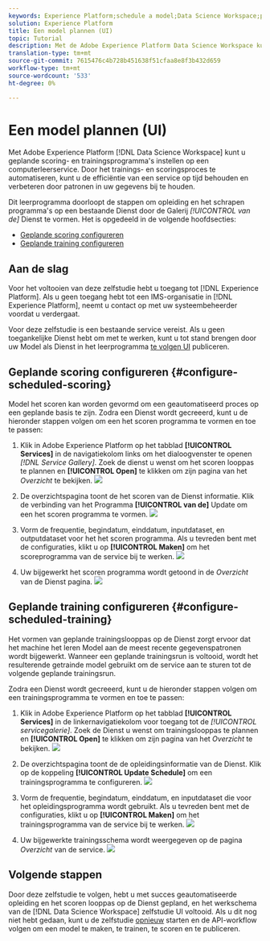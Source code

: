 ```yaml
---
keywords: Experience Platform;schedule a model;Data Science Workspace;popular topics;schedule scoring;schedule training
solution: Experience Platform
title: Een model plannen (UI)
topic: Tutorial
description: Met de Adobe Experience Platform Data Science Workspace kunt u geplande scoring- en trainingsprogramma's instellen voor een computerleerservice. Door het trainings- en scoringsproces te automatiseren, kunt u de efficiëntie van een service op tijd behouden en verbeteren door patronen in uw gegevens bij te houden.
translation-type: tm+mt
source-git-commit: 7615476c4b728b451638f51cfaa8e8f3b432d659
workflow-type: tm+mt
source-wordcount: '533'
ht-degree: 0%

---
```



# Een model plannen (UI)

Met Adobe Experience Platform [!DNL Data Science Workspace] kunt u geplande scoring- en trainingsprogramma&#39;s instellen op een computerleerservice. Door het trainings- en scoringsproces te automatiseren, kunt u de efficiëntie van een service op tijd behouden en verbeteren door patronen in uw gegevens bij te houden.

Dit leerprogramma doorloopt de stappen om opleiding en het schrapen programma&#39;s op een bestaande Dienst door de Galerij *[!UICONTROL van de]* Dienst te vormen. Het is opgedeeld in de volgende hoofdsecties:

- [Geplande scoring configureren](#configure-scheduled-scoring)
- [Geplande training configureren](#configure-scheduled-training)

## Aan de slag

Voor het voltooien van deze zelfstudie hebt u toegang tot [!DNL Experience Platform]. Als u geen toegang hebt tot een IMS-organisatie in [!DNL Experience Platform], neemt u contact op met uw systeembeheerder voordat u verdergaat.

Voor deze zelfstudie is een bestaande service vereist. Als u geen toegankelijke Dienst hebt om met te werken, kunt u tot stand brengen door uw Model als Dienst in het leerprogramma [te volgen UI](./publish-model-service-ui.md) publiceren.

## Geplande scoring configureren {#configure-scheduled-scoring}

Model het scoren kan worden gevormd om een geautomatiseerd proces op een geplande basis te zijn. Zodra een Dienst wordt gecreeerd, kunt u de hieronder stappen volgen om een het scoren programma te vormen en toe te passen:

1. Klik in Adobe Experience Platform op het tabblad **[!UICONTROL Services]** in de navigatiekolom links om het dialoogvenster te openen *[!DNL Service Gallery]*. Zoek de dienst u wenst om het scoren looppas te plannen en **[!UICONTROL Open]** te klikken om zijn pagina van het *Overzicht* te bekijken.
   ![](../images/models-recipes/schedule/click_to_open.png)

2. De overzichtspagina toont de het scoren van de Dienst informatie. Klik de verbinding van het Programma **[!UICONTROL van de]** Update om een het scoren programma te vormen.
   ![](../images/models-recipes/schedule/service_overview_score.png)

3. Vorm de frequentie, begindatum, einddatum, inputdataset, en outputdataset voor het het scoren programma. Als u tevreden bent met de configuraties, klikt u op **[!UICONTROL Maken]** om het scoreprogramma van de service bij te werken.
   ![](../images/models-recipes/schedule/14_configure_scoring_schedule.png)

4. Uw bijgewerkt het scoren programma wordt getoond in de *Overzicht* van de Dienst pagina.
   ![](../images/models-recipes/schedule/service_with_scoring_schedule.png)


## Geplande training configureren {#configure-scheduled-training}

Het vormen van geplande trainingslooppas op de Dienst zorgt ervoor dat het machine het leren Model aan de meest recente gegevenspatronen wordt bijgewerkt. Wanneer een geplande trainingsrun is voltooid, wordt het resulterende getrainde model gebruikt om de service aan te sturen tot de volgende geplande trainingsrun.

Zodra een Dienst wordt gecreeerd, kunt u de hieronder stappen volgen om een trainingsprogramma te vormen en toe te passen:

1. Klik in Adobe Experience Platform op het tabblad **[!UICONTROL Services]** in de linkernavigatiekolom voor toegang tot de *[!UICONTROL servicegalerie]*. Zoek de Dienst u wenst om trainingslooppas te plannen en **[!UICONTROL Open]** te klikken om zijn pagina van het *Overzicht* te bekijken.
   ![](../images/models-recipes/schedule/click_to_open.png)

2. De overzichtspagina toont de de opleidingsinformatie van de Dienst. Klik op de koppeling **[!UICONTROL Update Schedule]** om een trainingsprogramma te configureren.
   ![](../images/models-recipes/schedule/service_overview_train.png)

3. Vorm de frequentie, begindatum, einddatum, en inputdataset die voor het opleidingsprogramma wordt gebruikt. Als u tevreden bent met de configuraties, klikt u op **[!UICONTROL Maken]** om het trainingsprogramma van de service bij te werken.
   ![](../images/models-recipes/schedule/12_configure_training_schedule.png)

4. Uw bijgewerkte trainingsschema wordt weergegeven op de pagina *Overzicht* van de service.
   ![](../images/models-recipes/schedule/service_with_training_schedule.png)

## Volgende stappen

Door deze zelfstudie te volgen, hebt u met succes geautomatiseerde opleiding en het scoren looppas op de Dienst gepland, en het werkschema van de [!DNL Data Science Workspace] zelfstudie UI voltooid. Als u dit nog niet hebt gedaan, kunt u de zelfstudie [opnieuw](./create-retails-sales-dataset.md) starten en de API-workflow volgen om een model te maken, te trainen, te scoren en te publiceren.

